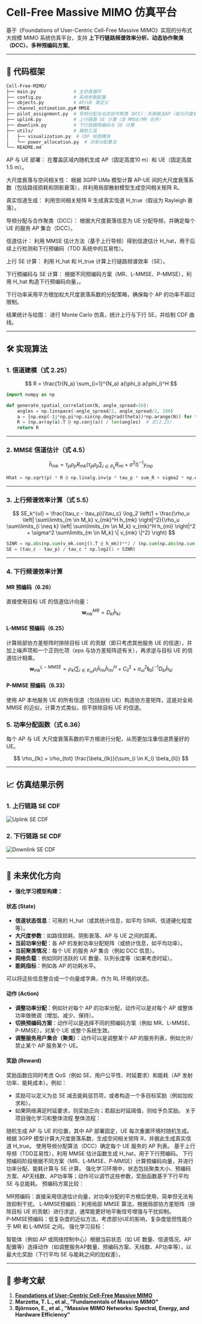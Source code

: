 # Cell-Free Massive MIMO 仿真平台

基于《Foundations of User-Centric Cell-Free Massive MIMO》实现的分布式大规模 MIMO 系统仿真平台，支持 **上下行链路频谱效率分析、动态协作聚类（DCC）、多种预编码方案**。

---

## 📂 代码框架

```bash
Cell-Free-MIMO/
├── main.py              # 主仿真循环
├── config.py            # 系统参数配置
├── objects.py           # AP/UE 类定义
├── channel_estimation.py# MMSE
├── pilot_assignment.py  # 导频分配与动态协作聚类（DCC）：先根据主AP（或大尺度衰落）选取服务 AP 集合，再利用邻域信息（DCC）选择导频，从而减少导频污染
├── uplink.py            # 上行链路 SE 计算（含 MMSE/MR 合并）
├── downlink.py          # 下行链路预编码与 SE 计算
├── utils/               # 辅助工具
│   ├── visualization.py  # CDF 绘图模块
│   └── power_allocation.py  # 功率分配算法
└── README.md

```
AP 与 UE 部署：
在覆盖区域内随机生成 AP（固定高度10 m）和 UE（固定高度1.5 m）。

大尺度衰落与空间相关性：
根据 3GPP UMa 模型计算 AP-UE 间的大尺度衰落系数（包括路径损耗和阴影衰落），并利用局部散射模型生成空间相关矩阵 R。

真实信道生成：
利用空间相关矩阵 R 生成真实信道 H_true（假设为 Rayleigh 衰落）。

导频分配与合作聚类（DCC）：
根据大尺度衰落信息为 UE 分配导频，并确定每个 UE 的服务 AP 集合（DCC）。

信道估计：
利用 MMSE 估计方法（基于上行导频）得到信道估计 H_hat，用于后续上行检测和下行预编码（TDD 系统中的互易性）。

上行 SE 计算：
利用 H_hat 和 H_true 计算上行链路频谱效率（SE）。

下行预编码与 SE 计算：
根据不同预编码方案（MR、L-MMSE、P-MMSE），利用 H_hat 构造下行预编码向量，。

下行功率采用平方根加权大尺度衰落系数的分配策略，确保每个 AP 的功率不超过限制。

结果统计与绘图：
进行 Monte Carlo 仿真，统计上行与下行 SE，并绘制 CDF 曲线。

---

## 🛠️ 实现算法

### **1. 信道建模（式 2.25）**

$$
R = \frac{1}{N_a} \sum_{i=1}^{N_a} a(\phi_i) a(\phi_i)^H
$$

```python
import numpy as np

def generate_spatial_correlation(N, angle_spread=10):
    angles = np.linspace(-angle_spread/2, angle_spread/2, 100)
    a = [np.exp(-1j*np.pi*np.sin(np.deg2rad(theta))*np.arange(N)) for theta in angles]
    R = (np.array(a).T @ np.conj(a)) / len(angles)  # 式(2.25)
    return R
```

---

### **2. MMSE 信道估计（式 4.5）**

$$
\hat{h}_{mk} = \tau_p \rho_p R_{mk} \left(\tau_p \rho_p \sum_{i \in P_k} R_{mi} + \sigma^2 I\right)^{-1} y_{mp}
$$

```python
Hhat = np.sqrt(p) * R @ np.linalg.inv(p * tau_p * sum_R + sigma2 * np.eye(N)) @ Y_pilot
```

---

### **3. 上行频谱效率计算（式 5.5）**

$$
SE_k^{ul} = \frac{\tau_c - \tau_p}{\tau_c} \log_2 \left(1 + \frac{\rho_u \left| \sum\limits_{m \in M_k} v_{mk}^H h_{mk} \right|^2}{\rho_u \sum\limits_{i \neq k} \left| \sum\limits_{m \in M_k} v_{mk}^H h_{mi} \right|^2 + \sigma^2 \sum\limits_{m \in M_k} \| v_{mk} \|^2} \right)
$$

```python
SINR = np.abs(np.sum(v_mk.conj().T @ h_mk))**2 / (np.sum(np.abs(np.sum(v_mk.conj().T @ h_mi))**2) + noise)
SE = (tau_c - tau_p) / tau_c * np.log2(1 + SINR)
```

---

### **4. 下行频谱效率计算**

#### **MR 预编码（6.26）**
直接使用目标 UE 的信道估计向量：
$$
\mathbf{w}_{mk}^{MR} = D_{kl} \hat{h}_{kl}
$$

#### **L-MMSE 预编码（6.25）**
计算局部协方差矩阵时排除目标 UE 的贡献（即只考虑其他服务 UE 的信道），并加上噪声项和一个正则化项（eps 与协方差矩阵迹有关），再求逆与目标 UE 的信道估计相乘。
$$
\mathbf{w}_{mk}^{L-MMSE} = \rho_k \left( \sum_{i \in K_m} \rho_i \hat{h}_{mi} \hat{h}_{mi}^{H} + C_{il}^2 + \sigma_{ul}^2 \mathbf{I}_N \right)^{-1} D_{kl} \hat{h}_{kl}
$$

#### **P-MMSE 预编码（6.33）**
使用 AP 本地服务 UE 的所有信道（包括目标 UE）构造协方差矩阵，这是对全局 MMSE 的近似，计算方式类似，但不排除目标 UE 的信道。

### **5. 功率分配函数（式 6.36）**
每个 AP 与 UE 大尺度衰落系数的平方根进行分配，从而更加注重信道质量好的 UE。

$$
\rho_{lk} = \rho_{tot} \frac{\beta_{lk}}{\sum_{i \in K_l} \beta_{li}}
$$

---

## 📈 仿真结果示例

### **1. 上行链路 SE CDF**
![Uplink SE CDF](./Uplink%20SE%20CDF.png)

### **2. 下行链路 SE CDF**
![Downlink SE CDF](./Downlink%20SE%20CDF.png)

---

## 🚀 未来优化方向


- **强化学习模型构建：**
#### 状态 (State)



- **信道状态信息**：可用的 H_hat（或其统计信息，如平均 SINR、信道硬化程度等）。
- **大尺度参数**：如路径损耗、阴影衰落、AP 与 UE 之间的距离。
- **当前功率分配**：各 AP 的发射功率分配矩阵（或统计信息，如平均功率）。
- **当前聚类情况**：每个 UE 的服务 AP 集合（例如 DCC 信息）。
- **网络负载**：例如同时活跃的 UE 数量、队列长度等（如果考虑时延）。
- **能耗指标**：例如各 AP 的功耗水平。

可以将这些信息整合成一个向量或字典，作为 RL 环境的状态。

#### 动作 (Action)



- **调整功率分配**：例如针对每个 AP 的功率分配，动作可以是对每个 AP 或整体功率做微调（增加、减少、保持）。
- **切换预编码方案**：动作可以是选择不同的预编码方案（例如 MR、L-MMSE、P-MMSE），对某个 UE 或整个系统生效。
- **调整服务用户集合（聚类）**：动作可以是调整某个 AP 的服务列表，例如允许/禁止某个 AP 服务某个 UE。


#### 奖励 (Reward)

奖励函数应同时考虑 QoS（例如 SE、用户公平性、时延要求）和能耗（AP 发射功率、能耗成本）。例如：

- 奖励可以定义为总 SE 减去能耗惩罚项，或者构造一个多目标奖励（例如加权求和）。
- 如果网络满足时延要求，则奖励正向；若超出时延阈值，则给予负奖励。
关于项目强化学习和整体流程
整体流程：

随机生成 AP 与 UE 的位置，其中 AP 部署固定，UE 每次重置环境时随机生成。
根据 3GPP 模型计算大尺度衰落系数，生成空间相关矩阵 R，并据此生成真实信道 H_true。
使用导频分配算法（DCC）确定每个 UE 服务的 AP 列表。
基于上行导频（TDD互易性），利用 MMSE 估计函数生成 H_hat，用于下行预编码。
下行预编码阶段根据不同方案（MR、L‑MMSE、P‑MMSE）计算预编码向量，并进行功率分配、能耗计算与 SE 计算。
强化学习环境中，状态包括聚类大小、预编码方案、AP天线数、AP功率等；动作可以调节这些参数，奖励函数基于下行平均 SE 与总能耗。
预编码方案比较：

MR预编码：直接采用信道估计向量，对功率分配的平方根后使用，简单但无法有效抑制干扰。
L‑MMSE预编码：利用局部 MMSE 算法，根据局部协方差矩阵（排除目标 UE 的贡献）进行求逆，通常能更好地平衡信号增强与干扰抑制。
P‑MMSE预编码：低复杂度的近似方法，考虑部分UE的影响，复杂度低但性能介于 MR 和 L‑MMSE 之间。
强化学习目标：

智能体（例如 AP 或网络控制中心）根据当前状态（如 UE 数量、信道情况、AP配置等）选择动作（如调整服务AP数量、预编码方案、天线数、AP功率等），以最大化奖励（下行平均 SE 与能耗之间的加权差）。

---

## 📢 参考文献

1. **[Foundations of User-Centric Cell-Free Massive MIMO](https://www.cell-free.net/book/)**
2. **Marzetta, T. L., et al., "Fundamentals of Massive MIMO"**
3. **Björnson, E., et al., "Massive MIMO Networks: Spectral, Energy, and Hardware Efficiency"**

